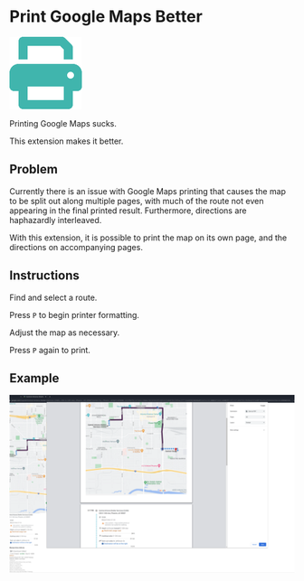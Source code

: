 # Print Google Maps Better

![icon](./icon128.png)

Printing Google Maps sucks.

This extension makes it better.

## Problem

Currently there is an issue with Google Maps printing that causes the map to be split out along multiple pages, with much of the route not even appearing in the final printed result.
Furthermore, directions are haphazardly interleaved.

With this extension, it is possible to print the map on its own page, and the directions on accompanying pages.

## Instructions

Find and select a route.

Press `P` to begin printer formatting.

Adjust the map as necessary.

Press `P` again to print.


## Example

![example](./assets/example.png)